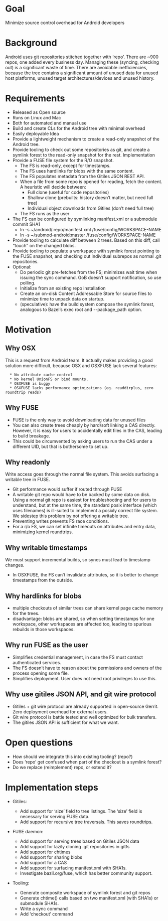 ﻿
Goal
====
Minimize source control overhead for Android developers


Background
==========

Android uses git repositories stitched together with ‘repo’. There are ~900
repos, one added every business day. Managing these (syncing, checking out) is a
significant waste of time. There are avoidable inefficiencies, because the tree
contains a significant amount of unused data for unused host platforms, unused
target architectures/devices and unused history.

Requirements
============

* Released as Open source
* Runs on Linux and Mac
* Both for automated and manual use
* Build and create CLs for the Android tree with minimal overhead
* Easily deployable
Idea
* Provide a lightweight mechanism to create a read-only snapshot of the Android tree.
* Provide tooling to check out some repositories as git, and create a symlink forest to the read-only snapshot for the rest.
Implementation
* Provide a FUSE file system for the R/O snapshot. 
   * The FS is read-only, except for timestamps. 
   * The FS uses hardlinks for blobs with the same content. 
   * The FS populates metadata from the Gitiles JSON REST API.
   * When a file from some repo is opened for reading, fetch the content. A heuristic will decide between:
      * Full clone (useful for code repositories)
      * Shallow clone (prebuilts: history doesn’t matter, but need full tree)
      * Individual object downloads from Gitiles (don’t need full tree)
   * The FS runs as the user
* The FS can be configured by symlinking manifest.xml or a submodule commit SHA1
   * ln -s ~/android/.repo/manifest.xml /fuse/config/WORKSPACE-NAME 
   * ln -s ~/submod-android:master /fuse/config/WORKSPACE-NAME
* Provide tooling to calculate diff between 2 trees. Based on this diff, call “touch” on the changed blobs.
* Provide tooling to populate a workspace with symlink forest pointing to the FUSE snapshot, and checking out individual subrepos as normal .git repositories.
* Optional:
   * Do periodic git pre-fetches from the FS; minimizes wait time when issuing the sync command. GoB doesn’t support notification, so use polling.
   * Initialize from an existing repo installation
   * Create an on-disk Content Addressable Store for source files to minimize time to unpack data on startup.
   * (speculative): have the build system compose the symlink forest, analogous
     to Bazel’s exec root and --package_path option. 

Motivation
==========

Why OSX
-------

This is a request from Android team. It actually makes providing a good solution
more difficult, because OSX and OSXFUSE lack several features:

      * No attribute cache control
      * No kernel UnionFS or bind mounts.
      * OSXFUSE is buggy
      * OSXFUSE lacks performance optimizations (eg. readdirplus, zero roundtrip reads)

Why FUSE
--------

   * FUSE is the only way to avoid downloading data for unused files
   * You can also create trees cheaply by hard/soft linking a CAS directly. However, it is easy for users to accidentally edit files in the CAS, leading to build breakage.
   * This could be circumvented by asking users to run the CAS under a different UID, but that is bothersome to set up.

Why readonly
------------

Write access goes through the normal file system.  This avoids surfacing a
writable tree in FUSE. 

   * Git performance would suffer if routed through FUSE
   * A writable git repo would have to be backed by some data on disk. Using a normal git repo is easiest for troubleshooting and for users to understand, but at the same time, the standard posix interface (which uses filenames) is ill-suited to implement a posixly correct file system. We sidestep this problem by not offering a writable tree.
   * Preventing writes prevents FS race conditions.
   * For a r/o FS, we can set infinite timeouts on attributes and entry data,
     minimizing kernel roundtrips.
     
Why writable timestamps
-----------------------

We must support incremental builds, so syncs must lead to timestamp changes.

   * In OSXFUSE, the FS can’t invalidate attributes, so it is better to change timestamps from the outside.

Why hardlinks for blobs
-----------------------
   * multiple checkouts of similar trees can share kernel page cache memory for the trees.
   * disadvantage:  blobs are shared, so when setting timestamps for one
     workspace, other workspaces are affected too, leading to spurious rebuilds
     in those workspaces.
     
Why run FUSE as the user
------------------------

   * Simplifies credential management, in case the FS must contact authenticated services.
   * The FS doesn’t have to reason about the permissions and owners of the process opening some file.
   * Simplifies deployment. User does not need root privileges to use this.
   
   
Why use gitiles JSON API, and git wire protocol
-----------------------------------------------

   * Gitiles + git wire protocol are already supported in open-source Gerrit. Zero deployment overhead for external users.
   * Git wire protocol is battle tested and well optimized for bulk transfers.
   * The gitiles JSON API is sufficient for what we want.

Open questions
==============

* How should we integrate this into existing tooling? (repo?)
* Does ‘repo’ get confused when part of the checkout is a symlink forest?
* Do we replace (reimplement) repo, or extend it? 

Implementation steps
====================
* Gitiles:
   * Add support for ‘size’ field to tree listings. The ‘size’ field is necessary for serving FUSE data.
   * Add support for recursive tree traversals. This saves roundtrips.
   
* FUSE daemon:
   * Add support for serving trees based on Gitiles JSON data
   * Add support for lazily cloning .git repositories in gitfs
   * Add support for chtimes
   * Add support for sharing blobs
   * Add support for a CAS
   * Add support for surfacing manifest.xml with SHA1s.
   * Investigate bazil.org/fuse, which has better community support.
   
* Tooling:
   * Generate composite workspace of symlink forest and git repos
   * Generate chtime() calls based on two manifest.xml (with SHA1s) or submodule SHA1s.
   * Write a sync command
   * Add ‘checkout’ command

